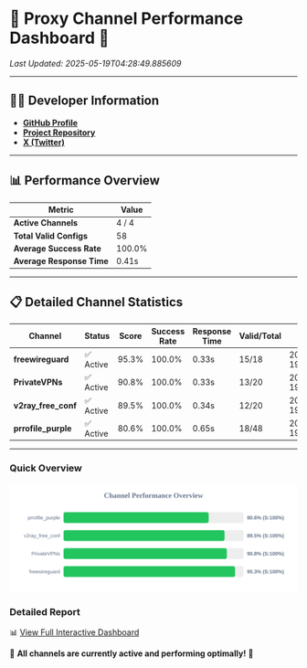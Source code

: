 # 🌟 Proxy Channel Performance Dashboard 🌟

_Last Updated: 2025-05-19T04:28:49.885609_

---

## 👩‍💻 Developer Information

- **[GitHub Profile](https://github.com/4n0nymou3)**  
- **[Project Repository](https://github.com/4n0nymou3/multi-proxy-config-fetcher)**  
- **[X (Twitter)](https://x.com/4n0nymou3)**  

---

## 📊 Performance Overview

| Metric                | Value       |
|-----------------------|-------------|
| **Active Channels**   | 4 / 4       |
| **Total Valid Configs** | 58          |
| **Average Success Rate** | 100.0%      |
| **Average Response Time** | 0.41s       |

---

## 📋 Detailed Channel Statistics

| Channel          | Status     | Score  | Success Rate | Response Time | Valid/Total | Last Success               |
|------------------|------------|--------|--------------|---------------|-------------|----------------------------|
| **freewireguard**  | ✅ Active  | 95.3%  | 100.0% | 0.33s         | 15/18       | 2025-05-19T04:28:49.883846 |
| **PrivateVPNs**  | ✅ Active  | 90.8%  | 100.0% | 0.33s         | 13/20       | 2025-05-19T04:28:49.526154 |
| **v2ray_free_conf**  | ✅ Active  | 89.5%  | 100.0% | 0.34s         | 12/20       | 2025-05-19T04:28:49.162733 |
| **prrofile_purple**  | ✅ Active  | 80.6%  | 100.0% | 0.65s         | 18/48       | 2025-05-19T04:28:48.759962 |

---

### Quick Overview
<div align="center">
  <a href="https://raw.githubusercontent.com/nullluser/NullRepo/refs/heads/main/assets/channel_stats_chart.svg">
    <img src="https://raw.githubusercontent.com/nullluser/NullRepo/refs/heads/main/assets/channel_stats_chart.svg" alt="Source Performance Statistics" width="800">
  </a>
</div>

### Detailed Report
📊 [View Full Interactive Dashboard](https://htmlpreview.github.io/?https://github.com/nullluser/NullRepo/blob/main/assets/performance_report.html)

🎉 **All channels are currently active and performing optimally!** 🎉
